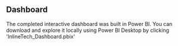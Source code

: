 ## Dashboard
The completed interactive dashboard was built in Power BI.
You can download and explore it locally using Power BI Desktop by clicking 'InlineTech_Dashboard.pbix'
